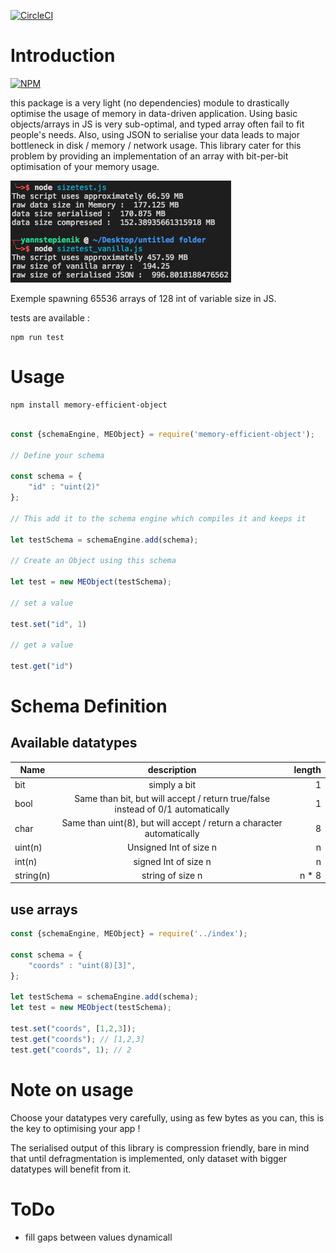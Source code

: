 

[![CircleCI](https://circleci.com/gh/azukaar/memory-efficient-object/tree/master.svg?style=svg)](https://circleci.com/gh/azukaar/memory-efficient-object/tree/master)

# Introduction

[![NPM](https://nodei.co/npm/memory-efficient-object.png)](https://npmjs.org/package/memory-efficient-object)

this package is a very light (no dependencies) module to drastically optimise the usage of memory in data-driven application. Using basic objects/arrays in JS is very sub-optimal, and typed array often fail to fit people's needs. Also, using JSON to serialise your data leads to major bottleneck in disk / memory / network usage. This library cater for this problem by providing an implementation of an array with bit-per-bit optimisation of your memory usage.

![alt text](https://github.com/azukaar/memory-efficient-object/blob/master/doc.png?raw=true "Small test")


Exemple spawning 65536 arrays of 128 int of variable size in JS.

tests are available : 

```
npm run test
```

# Usage

```
npm install memory-efficient-object
```

```javascript

const {schemaEngine, MEObject} = require('memory-efficient-object');

// Define your schema

const schema = {
    "id" : "uint(2)"
};

// This add it to the schema engine which compiles it and keeps it

let testSchema = schemaEngine.add(schema);

// Create an Object using this schema

let test = new MEObject(testSchema);

// set a value

test.set("id", 1)

// get a value

test.get("id")

```

# Schema Definition

## Available datatypes

| Name          | description   	| length  |
| ------------- |:-------------:	| -----:|
| bit           | simply a bit	 	| 1 |
| bool 			| Same than bit, but will accept / return true/false instead of 0/1 automatically      	| 1 |
| char 			| Same than uint(8), but will accept / return a character automatically      	| 8 |
| uint(n) 			| Unsigned Int of size n  	| n |
| int(n) 			| signed Int of size n  	| n |
| string(n) 			| string of size n  	| n * 8 |


## use arrays


```javascript
const {schemaEngine, MEObject} = require('../index');

const schema = {
    "coords" : "uint(8)[3]",
};

let testSchema = schemaEngine.add(schema);
let test = new MEObject(testSchema);

test.set("coords", [1,2,3]);
test.get("coords"); // [1,2,3]
test.get("coords", 1); // 2
```


# Note on usage

Choose your datatypes very carefully, using as few bytes as you can, this is the key to optimising your app !

The serialised output of this library is compression friendly, bare in mind that until defragmentation is implemented, only dataset with bigger datatypes will benefit from it.

# ToDo

- fill gaps between values dynamicall